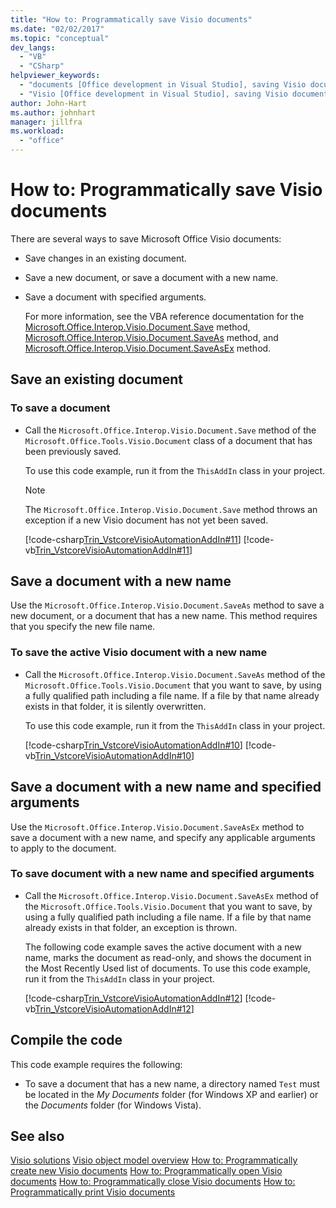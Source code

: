 ```yaml
---
title: "How to: Programmatically save Visio documents"
ms.date: "02/02/2017"
ms.topic: "conceptual"
dev_langs:
  - "VB"
  - "CSharp"
helpviewer_keywords:
  - "documents [Office development in Visual Studio], saving Visio documents"
  - "Visio [Office development in Visual Studio], saving Visio documents"
author: John-Hart
ms.author: johnhart
manager: jillfra
ms.workload:
  - "office"
---
```

# How to: Programmatically save Visio documents
  There are several ways to save Microsoft Office Visio documents:

- Save changes in an existing document.

- Save a new document, or save a document with a new name.

- Save a document with specified arguments.

  For more information, see the VBA reference documentation for the [Microsoft.Office.Interop.Visio.Document.Save](/office/vba/api/Visio.Document.Save) method, [Microsoft.Office.Interop.Visio.Document.SaveAs](/office/vba/api/Visio.Document.SaveAs) method, and [Microsoft.Office.Interop.Visio.Document.SaveAsEx](/office/vba/api/Visio.Document.SaveAsEx) method.

## Save an existing document

### To save a document

-   Call the `Microsoft.Office.Interop.Visio.Document.Save` method of the `Microsoft.Office.Tools.Visio.Document` class of a document that has been previously saved.

     To use this code example, run it from the `ThisAddIn` class in your project.

    > [!NOTE]
    >  The `Microsoft.Office.Interop.Visio.Document.Save` method throws an exception if a new Visio document has not yet been saved.

     [!code-csharp[Trin_VstcoreVisioAutomationAddIn#11](../vsto/codesnippet/CSharp/trin_vstcorevisioautomationaddin/ThisAddIn.cs#11)]
     [!code-vb[Trin_VstcoreVisioAutomationAddIn#11](../vsto/codesnippet/VisualBasic/trin_vstcorevisioautomationaddin/ThisAddIn.vb#11)]

## Save a document with a new name
 Use the `Microsoft.Office.Interop.Visio.Document.SaveAs` method to save a new document, or a document that has a new name. This method requires that you specify the new file name.

### To save the active Visio document with a new name

-   Call the `Microsoft.Office.Interop.Visio.Document.SaveAs` method of the `Microsoft.Office.Tools.Visio.Document` that you want to save, by using a fully qualified path including a file name. If a file by that name already exists in that folder, it is silently overwritten.

     To use this code example, run it from the `ThisAddIn` class in your project.

     [!code-csharp[Trin_VstcoreVisioAutomationAddIn#10](../vsto/codesnippet/CSharp/trin_vstcorevisioautomationaddin/ThisAddIn.cs#10)]
     [!code-vb[Trin_VstcoreVisioAutomationAddIn#10](../vsto/codesnippet/VisualBasic/trin_vstcorevisioautomationaddin/ThisAddIn.vb#10)]

## Save a document with a new name and specified arguments
 Use the `Microsoft.Office.Interop.Visio.Document.SaveAsEx` method to save a document with a new name, and specify any applicable arguments to apply to the document.

### To save document with a new name and specified arguments

-   Call the `Microsoft.Office.Interop.Visio.Document.SaveAsEx` method of the `Microsoft.Office.Tools.Visio.Document` that you want to save, by using a fully qualified path including a file name. If a file by that name already exists in that folder, an exception is thrown.

     The following code example saves the active document with a new name, marks the document as read-only, and shows the document in the Most Recently Used list of documents. To use this code example, run it from the `ThisAddIn` class in your project.

     [!code-csharp[Trin_VstcoreVisioAutomationAddIn#12](../vsto/codesnippet/CSharp/trin_vstcorevisioautomationaddin/ThisAddIn.cs#12)]
     [!code-vb[Trin_VstcoreVisioAutomationAddIn#12](../vsto/codesnippet/VisualBasic/trin_vstcorevisioautomationaddin/ThisAddIn.vb#12)]

## Compile the code
 This code example requires the following:

-   To save a document that has a new name, a directory named `Test` must be located in the *My Documents* folder (for Windows XP and earlier) or the *Documents* folder (for Windows Vista).

## See also
 [Visio solutions](../vsto/visio-solutions.md)
 [Visio object model overview](../vsto/visio-object-model-overview.md)
 [How to: Programmatically create new Visio documents](../vsto/how-to-programmatically-create-new-visio-documents.md)
 [How to: Programmatically open Visio documents](../vsto/how-to-programmatically-open-visio-documents.md)
 [How to: Programmatically close Visio documents](../vsto/how-to-programmatically-close-visio-documents.md)
 [How to: Programmatically print Visio documents](../vsto/how-to-programmatically-print-visio-documents.md)
